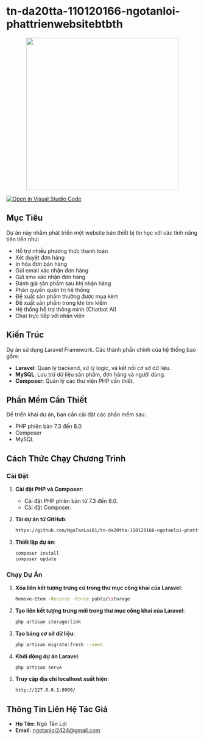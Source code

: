 # tn-da20tta-110120166-ngotanloi-phattrienwebsitebtbth
<p align="center"><a href="https://laravel.com" target="_blank"><img src="https://raw.githubusercontent.com/laravel/art/master/logo-lockup/5%20SVG/2%20CMYK/1%20Full%20Color/laravel-logolockup-cmyk-red.svg" width="400"></a></p>

[![Open in Visual Studio Code](https://img.shields.io/static/v1?logo=visualstudiocode&label=&message=Open%20in%20Visual%20Studio%20Code&labelColor=2c2c32&color=007acc&logoColor=007acc)](https://open.vscode.dev/microsoft/Web-Dev-For-Beginners)


## Mục Tiêu
Dự án này nhằm phát triển một website bán thiết bị tin học với các tính năng tiên tiến như:
- Hỗ trợ nhiều phương thức thanh toán
- Xét duyệt đơn hàng
- In hóa đơn bán hàng
- Gửi email xác nhận đơn hàng
- Gửi sms xác nhận đơn hàng
- Đánh giá sản phẩm sau khi nhận hàng
- Phân quyền quản trị hệ thống
- Đề xuất sản phẩm thường được mua kèm
- Đề xuất sản phẩm trong khi tìm kiếm
- Hệ thống hỗ trợ thông minh (Chatbot AI)
- Chat trực tiếp với nhân viên

## Kiến Trúc
Dự án sử dụng Laravel Framework. Các thành phần chính của hệ thống bao gồm:
- **Laravel**: Quản lý backend, xử lý logic, và kết nối cơ sở dữ liệu.
- **MySQL**: Lưu trữ dữ liệu sản phẩm, đơn hàng và người dùng.
- **Composer**: Quản lý các thư viện PHP cần thiết.

## Phần Mềm Cần Thiết
Để triển khai dự án, bạn cần cài đặt các phần mềm sau:
- PHP phiên bản 7.3 đến 8.0
- Composer
- MySQL

## Cách Thức Chạy Chương Trình

### Cài Đặt
1. **Cài đặt PHP và Composer**:
   - Cài đặt PHP phiên bản từ 7.3 đến 8.0.
   - Cài đặt Composer.

2. **Tải dự án từ GitHub**:
    ```sh
    https://github.com/NgoTanLoi01/tn-da20tta-110120166-ngotanloi-phattrienwebsitebtbth.git
    ```

3. **Thiết lập dự án**:
    ```sh
    composer install
    composer update
    ```

### Chạy Dự Án
1. **Xóa liên kết tượng trưng cũ trong thư mục công khai của Laravel**:
    ```sh
    Remove-Item -Recurse -Force public\storage
    ```

2. **Tạo liên kết tượng trưng mới trong thư mục công khai của Laravel**:
    ```sh
    php artisan storage:link
    ```

3. **Tạo bảng cơ sở dữ liệu**:
    ```sh
    php artisan migrate:fresh --seed
    ```

4. **Khởi động dự án Laravel**:
    ```sh
    php artisan serve
    ```

5. **Truy cập địa chỉ localhost xuất hiện**:
    ```sh
    http://127.0.0.1:8000/
    ```

## Thông Tin Liên Hệ Tác Giả
- **Họ Tên**: Ngô Tấn Lợi
- **Email**: ngotanloi2424@gmail.com

